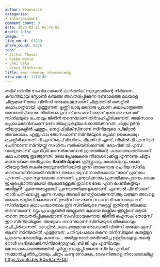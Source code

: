 ```yaml
---
author: Beaumaris
categories:
- Entertainment
comment_count: 0
date: 2023-02-11 06:48:02
draft: false
image: ''
like_count: 63219
share_count: 6576
tags:
- Jithin Thomas
- Rekha movie
- unni lalu
- Vincy Aloshious
title: രേഖ നിങ്ങളെ നിരാശരാക്കില്ല
view_count: 1116140
---
```


തമിഴ് സിനിമ സംവിധായകന്‍ കാര്‍ത്തിക് സുബ്ബരാജിന്റെ നിര്‍മാണ കമ്പനിയായ സ്റ്റോണ്‍ ബെഞ്ച് അവതരിപ്പിക്കുന്ന രണ്ടാമത്തെ മലയാള ചിത്രമാണ് രേഖ. വിന്‍സി അലോഷ്യസാണ് ചിത്രത്തില്‍ ടൈറ്റില്‍ കഥാപാത്രമായി എത്തുന്നത്. ഉണ്ണി ലാലു മറ്റൊരു പ്രധാന കഥാപാത്രത്തെ അവതരിപ്പിക്കുന്നു. ജിതിന്‍ ഐസക് തോമസ് ആണ് രേഖ ഒരുക്കുന്നത്. സിനിമയുടെ രചനയും ജിതിന്‍ തന്നെയാണ് നിര്‍വഹിച്ചിരിക്കുന്നത്. അമിസാറാ പ്രൊഡക്ഷന്‍സാണ് രേഖ തിയറ്ററുകളിലേക്കെത്തിക്കുന്നത്. ചിത്രം ഉടന്‍ തിയറ്ററുകളില്‍ എത്തും. നെറ്റ്ഫ്‌ലിക്‌സിനാണ് സിനിമയുടെ ഡിജിറ്റല്‍ അവകാശം. എബ്രഹാം ജോസഫാണ് സിനിമയുടെ ക്യാമറ കൈകാര്യം ചെയ്തിരിക്കുന്നത്. ദി എസ്‌കേപ് മീഡിയം. മിലന്‍ വി എസ്, നിഖില്‍ വി എന്നിവര്‍ ചേര്‍ന്നാണ് സിനിമയ്ക്ക് സംഗീതം നല്‍കിയിരിക്കുന്നത്. രോഹിത് വി എസ് വാര്യത്താണ് എഡിറ്റര്‍.കാസർഗോഡൻ ഗ്രാമത്തിന്റെ പശ്ചാത്തലത്തിലാണ് കഥ പറഞ്ഞു തുടങ്ങുന്നത്. രേഖ പ്രേക്ഷകരെ നിരാശരാക്കില്ല എന്നാണു ചിത്രം കണ്ടവരുടെ അഭിപ്രായം **Sarath Appus** ക്രിസ്റ്റഫറും രോമാഞ്ചവും ഒക്കെ തീയേറ്ററിൽ തകർത്തോടുന്നതിനിടയിൽ ഇന്ന് ഞാനൊരു ചെറിയ സിനിമ കാണാനാനിടയായി.വിൻസി അലോഷ്യസ് നായികയായ "രേഖ"പ്രണയം എന്നത് ഏറെ സുന്ദരമായ ഒന്നാണ്. പ്രണയിക്കാനും പ്രണയിക്കപ്പെടാനും ഒക്കെ ഇഷ്ടപ്പെടാത്തവരായി ആരാണുള്ളത്.ഇവിടെ രേഖ എന്ന പെൺകുട്ടിയും അർജുൻ എന്നൊരാളുമായി പ്രണയത്തിലാവുകയാണ്. എന്നാൽ പിന്നീടാണ് താൻ ചതിക്കപ്പെട്ടു എന്ന സത്യം അവൾ മനസ്സിലാക്കുന്നത്.ആ വഞ്ചന അവളെ ആകെ മാറ്റിമറിക്കുകയാണ്. തുടർന്ന് നടക്കുന്ന സംഭവ വികാസങ്ങളാണ് സിനിമയുടെ കഥാപശ്ചാത്തലം.ഈ സിനിമയുടെ നട്ടെല്ല് ഇതിന്റെ തിരക്കഥ തന്നെയാണ്. ഒട്ടും പ്രഡക്റ്റബിൾ അല്ലാത്ത കഥയെ മാക്സിമം ത്രില്ലിംഗ് ആയി തന്നെ അവതരിപ്പിക്കുകയാണ് സംവിധായകനായ ജിതിൻ ഐസക് തോമസ് ഈ സിനിമയിലൂടെ. അദ്ദേഹം തന്നെയാണ് സിനിമയുടെ തിരക്കഥയും രചിച്ചിരിക്കുന്നത്. ടൈറ്റിൽ കഥാപാത്രമായ രേഖയായി വിൻസി അലോഷ്യസ് ആണ് സിനിമയിൽ എത്തുന്നത്. പതിവുപോലെ തന്നെ വിൻസിയുടെ കരുത്തുറ്റ പ്രകടനം രേഖയിലും കാണാം... അർജുനായി അഭിനയിച്ച ഉള്ളിലാലുവും തന്റെ റോൾ ഗംഭീരമാക്കി.സിനിമാറ്റോഗ്രഫി, ബി ജി എം എന്നിവയും മനോഹരം.മൊത്തത്തിൽ പൂർണ്ണ സംതൃപ്തി തന്നെ സിനിമ എനിക്ക് സമ്മാനിച്ചു.തീർച്ചയായും ചിത്രം കണ്ടു നോക്കുക..രേഖ നിങ്ങളെ നിരാശരാക്കില്ല. https://youtu.be/IB0w64oPFQ0